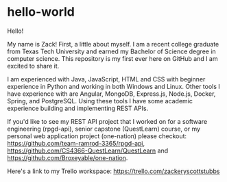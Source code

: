 # hello-world
Hello!

My name is Zack! First, a little about myself. 
I am a recent college graduate from Texas Tech University and earned my Bachelor of Science degree in computer science. 
This repository is my first ever here on GitHub and I am excited to share it. 

I am experienced with Java, JavaScript, HTML and CSS with beginner experience in Python and working in both Windows and Linux. Other tools I have experience with are Angular, MongoDB, Express.js, Node.js, Docker, Spring, and PostgreSQL. Using these tools I have some academic experience building and implementing REST APIs. 

If you'd like to see my REST API project that I worked on for a software engineering (rpgd-api), senior capstone (QuestLearn) course, or my personal web application project (one-nation) please checkout: https://github.com/team-ramrod-3365/rpgd-api, https://github.com/CS4366-QuestLearn/QuestLearn and https://github.com/Broxeyable/one-nation.

Here's a link to my Trello workspace: https://trello.com/zackeryscottstubbs

